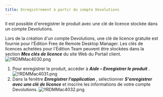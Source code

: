 ```yaml
---
title: Enregistrement à partir du compte Devolutions
---
```


Il est possible d'enregistrer le produit avec une clé de licence stockée dans un compte Devolutions.  

Lors de la création d'un compte Devolutions, une clé de licence gratuite est fournie pour l'Édition Free de Remote Desktop Manager. Les clés de licences achetées pour l'Édition Team peuvent être stockées dans la section ***Mes clés de licence*** du site Web du Portail client.  
![!!RDMMac4030.png](/img/fr/rdm/mac/RdmMac4030.png) 

1. Pour enregistrer le produit, accéder à ***Aide – Enregistrer le produit*** .  
![!!RDMMac4031.png](/img/fr/rdm/mac/RdmMac4031.png) 
1. Dans la fenêtre ***Enregistrer l'application*** , sélectionner ***S'enregistrer avec une clé de licence*** et inscrire les informations de votre compte Devolutions. 
![!!RDMMac4032.png](/img/fr/rdm/mac/RdmMac4032.png) 

